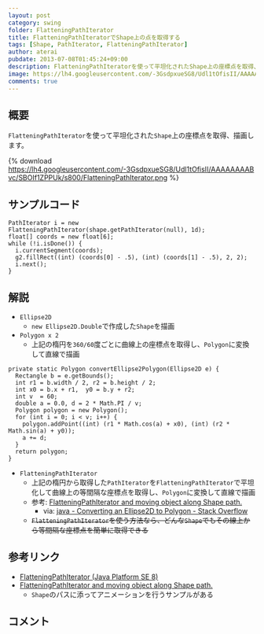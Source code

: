 ```yaml
---
layout: post
category: swing
folder: FlatteningPathIterator
title: FlatteningPathIteratorでShape上の点を取得する
tags: [Shape, PathIterator, FlatteningPathIterator]
author: aterai
pubdate: 2013-07-08T01:45:24+09:00
description: FlatteningPathIteratorを使って平坦化されたShape上の座標点を取得、描画します。
image: https://lh4.googleusercontent.com/-3GsdpxueSG8/Udl1tOfisII/AAAAAAAABvc/SBOIf1ZPPUk/s800/FlatteningPathIterator.png
comments: true
---
```

## 概要
`FlatteningPathIterator`を使って平坦化された`Shape`上の座標点を取得、描画します。

{% download https://lh4.googleusercontent.com/-3GsdpxueSG8/Udl1tOfisII/AAAAAAAABvc/SBOIf1ZPPUk/s800/FlatteningPathIterator.png %}

## サンプルコード
<pre class="prettyprint"><code>PathIterator i = new FlatteningPathIterator(shape.getPathIterator(null), 1d);
float[] coords = new float[6];
while (!i.isDone()) {
  i.currentSegment(coords);
  g2.fillRect((int) (coords[0] - .5), (int) (coords[1] - .5), 2, 2);
  i.next();
}
</code></pre>

## 解説
- `Ellipse2D`
    - `new Ellipse2D.Double`で作成した`Shape`を描画
- `Polygon x 2`
    - 上記の楕円を`360/60`度ごとに曲線上の座標点を取得し、`Polygon`に変換して直線で描画

<!-- dummy comment line for breaking list -->

<pre class="prettyprint"><code>private static Polygon convertEllipse2Polygon(Ellipse2D e) {
  Rectangle b = e.getBounds();
  int r1 = b.width / 2, r2 = b.height / 2;
  int x0 = b.x + r1,  y0 = b.y + r2;
  int v  = 60;
  double a = 0.0, d = 2 * Math.PI / v;
  Polygon polygon = new Polygon();
  for (int i = 0; i &lt; v; i++) {
    polygon.addPoint((int) (r1 * Math.cos(a) + x0), (int) (r2 * Math.sin(a) + y0));
    a += d;
  }
  return polygon;
}
</code></pre>

- `FlatteningPathIterator`
    - 上記の楕円から取得した`PathIterator`を`FlatteningPathIterator`で平坦化して曲線上の等間隔な座標点を取得し、`Polygon`に変換して直線で描画
    - 参考: [FlatteningPathIterator and moving object along Shape path.](http://java-sl.com/tip_flatteningpathiterator_moving_shape.html)
        - via: [java - Converting an Ellipse2D to Polygon - Stack Overflow](https://stackoverflow.com/questions/17272912/converting-an-ellipse2d-to-polygon)
    - ~~`FlatteningPathIterator`を使う方法なら、どんな`Shape`でもその線上から等間隔な座標点を簡単に取得できる~~

<!-- dummy comment line for breaking list -->

## 参考リンク
- [FlatteningPathIterator (Java Platform SE 8)](https://docs.oracle.com/javase/jp/8/docs/api/java/awt/geom/FlatteningPathIterator.html)
- [FlatteningPathIterator and moving object along Shape path.](http://java-sl.com/tip_flatteningpathiterator_moving_shape.html)
    - `Shape`のパスに添ってアニメーションを行うサンプルがある

<!-- dummy comment line for breaking list -->

## コメント
